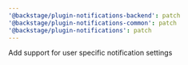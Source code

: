 ```yaml
---
'@backstage/plugin-notifications-backend': patch
'@backstage/plugin-notifications-common': patch
'@backstage/plugin-notifications': patch
---
```


Add support for user specific notification settings

